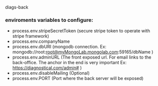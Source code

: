 diags-back

### enviroments variables to configure:

- process.env.stripeSecretToken (secure stripe token to operate with stripe framework)
- process.env.companyName 
- process.env.dbURI (mongodb connection. Ex: mongodb://root:root@myMongoLab.mongolab.com:59165/dbName )
- process.env.adminURL (The front exposed url. For email links to the back-office. The anchor in the end is very important Ex: https://diagnostical.com/admin# ) 
- process.env.disableMailing (Optional)
- process.env.PORT (Port where the back server will be exposed)


